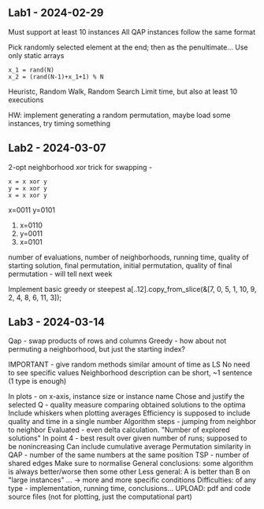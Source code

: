## Lab1 - 2024-02-29

Must support at least 10 instances
All QAP instances follow the same format

Pick randomly selected element at the end; then as the penultimate...
Use only static arrays

```
x_1 = rand(N)
x_2 = (rand(N-1)+x_1+1) % N
```
Heuristc, Random Walk, Random Search
Limit time, but also at least 10 executions

HW: implement generating a random permutation, maybe load some instances, try timing something


## Lab2 - 2024-03-07

2-opt neighborhood
xor trick for swapping -
```
x = x xor y
y = x xor y
x = x xor y
```
x=0011
y=0101
1. x=0110
2. y=0011
3. x=0101


number of evaluations, number of neighborhoods, running time, quality of starting solution, final permutation, initial permutation, quality of final permutation - will tell next week

Implement basic greedy or steepest
a[..12].copy_from_slice(&[7, 0, 5, 1, 10, 9, 2, 4, 8, 6, 11, 3]);

## Lab3 - 2024-03-14

Qap - swap products of rows and columns
Greedy - how about not permuting a neighborhood, but just the starting index?

IMPORTANT - give random methods similar amount of time as LS
No need to see specific values
Neighborhood description can be short, ~1 sentence (1 type is enough)

In plots - on x-axis, instance size or instance name
Chose and justify the selected Q - quality measure comparing obtained solutions to the optima
Include whiskers when plotting averages
Efficiency is supposed to include quality and time in a single number
Algorithm steps - jumping from neighbor to neighbor
Evaluated - even delta calculation. "Number of explored solutions"
In point 4 - best result over given number of runs; supposed to be nonincreasing
Can include cumulative average
Permutation similarity in QAP - number of the same numbers at the same position
TSP - number of shared edges
Make sure to normalise
General conclusions: some algorithm is always better/worse then some other
Less general: A is better than B on "large instances"
... -> more and more specific conditions
Difficulties: of any type - implementation, running time, conclusions...
UPLOAD: pdf and code source files (not for plotting, just the computational part)
